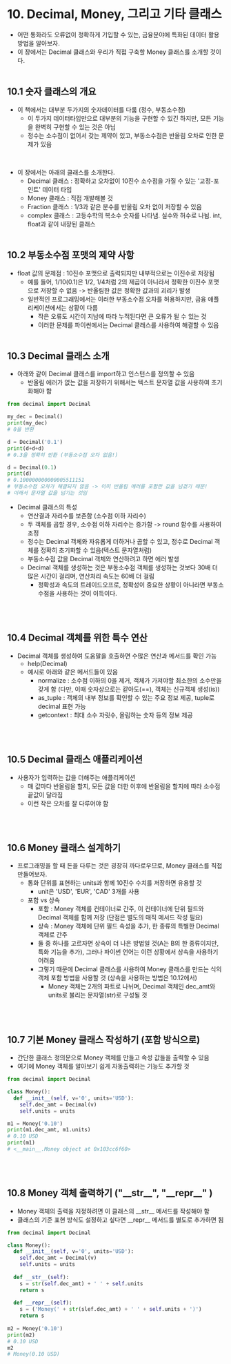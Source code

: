 # 10. Decimal, Money, 그리고 기타 클래스
- 어떤 통화라도 오류없이 정확하게 기입할 수 있는, 금융분야에 특화된 데이터 활용방법을 알아보자.
- 이 장에서는 Decimal 클래스와 우리가 직접 구축할 Money 클래스를 소개할 것이다. 
<br><br>


## 10.1 숫자 클래스의 개요
- 이 책에서는 대부분 두가지의 숫자데이터를 다룸 (정수, 부동소수점)
  - 이 두가지 데이터타입만으로 대부분의 기능을 구현할 수 있긴 하지만, 모든 기능을 완벽히 구현할 수 있는 것은 아님
  - 정수는 소수점이 없어서 갖는 제약이 있고, 부동소수점은 반올림 오차로 인한 문제가 있음
<br>

- 이 장에서는 아래의 클래스를 소개한다.
  - Decimal 클래스 : 정확하고 오차없이 10진수 소수점을 가질 수 있는 '고정-포인트' 데이터 타입
  - Money 클래스 : 직접 개발해볼 것
  - Fraction 클래스 : 1/3과 같은 분수를 반올림 오차 없이 저장할 수 있음
  - complex 클래스 : 고등수학의 복소수 숫자를 나타냄. 실수와 허수로 나뉨. int, float과 같이 내장된 클래스
<br> <br>

## 10.2 부동소수점 포맷의 제약 사항
- float 값의 문제점 : 10진수 포맷으로 출력되지만 내부적으로는 이진수로 저장됨
  - 예를 들어, 1/10(0.1)은 1/2, 1/4처럼 2의 제곱이 아니라서 정확한 이진수 포맷으로 저장할 수 없음 -> 반올림한 값은 정확한 값과의 괴리가 발생
  - 일반적인 프로그래밍에서는 이러한 부동소수점 오차를 허용하지만, 금융 애플리케이션에서는 상황이 다름
    - 작은 오류도 시간이 지남에 따라 누적된다면 큰 오류가 될 수 있는 것
    - 이러한 문제를 파이썬에서는 Decimal 클래스를 사용하여 해결할 수 있음
<br> <br>

## 10.3 Decimal 클래스 소개
- 아래와 같이 Decimal 클래스를 import하고 인스턴스를 정의할 수 있음
  - 반올림 에러가 없는 값을 저장하기 위해서는 텍스트 문자열 값을 사용하여 초기화해야 함

```python
from decimal import Decimal

my_dec = Decimal()
print(my_dec)
# 0을 반환

d = Decimal('0.1')
print(d+d+d)
# 0.3을 정확히 반환 (부동소수점 오차 없음!)

d = Decimal(0.1)
print(d)
# 0.100000000000005511151
# 부동소수점 오차가 해결되지 않음 -> 이미 반올림 에러를 포함한 값을 넘겼기 때문!
# 이래서 문자열 값을 넘기는 것임
```

- Decimal 클래스의 특성
  - 연산결과 자리수를 보존함 (소수점 이하 자리수)
  - 두 객체를 곱할 경우, 소수점 이하 자리수는 증가함 -> round 함수를 사용하여 조정
  - 정수는 Decimal 객체와 자유롭게 더하거나 곱할 수 있고, 정수로 Decimal 객체를 정확히 초기화할 수 있음(텍스트 문자열처럼)
  - 부동소수점 값을 Decimal 객체와 연산하려고 하면 에러 발생
  - Decimal 객체를 생성하는 것은 부동소수점 객체를 생성하는 것보다 30배 더 많은 시간이 걸리며, 연산처리 속도는 60배 더 걸림
    - 정확성과 속도의 트레이드오프로, 정확성이 중요한 상황이 아니라면 부동소수점을 사용하는 것이 이득이다. 

<br> <br>

## 10.4 Decimal 객체를 위한 특수 연산
- Decimal 객체를 생성하여 도움말을 호출하면 수많은 연산과 메서드를 확인 가능
  - help(Decimal)
  - 예시로 아래와 같은 메서드들이 있음
    - normalize : 소수점 이하의 0을 제거, 객체가 가져야할 최소한의 소수만을 갖게 함 (다만, 이때 숫자상으로는 같아도(==), 객체는 신규객체 생성(is))
    - as_tuple : 객체의 내부 정보를 확인할 수 있는 주요 정보 제공, tuple로 decimal 표현 가능
    - getcontext : 최대 소수 자릿수, 올림하는 숫자 등의 정보 제공

<br> <br>

## 10.5 Decimal 클래스 애플리케이션
- 사용자가 입력하는 값을 더해주는 애플리케이션 
  - 매 값마다 반올림을 할지, 모든 값을 더한 이후에 반올림을 할지에 따라 소수점 끝값이 달라짐
  - 이런 작은 오차를 잘 다루어야 함 

<br> <br>

## 10.6 Money 클래스 설계하기
- 프로그래밍을 할 때 돈을 다루는 것은 굉장히 까다로우므로, Money 클래스를 직접 만들어보자.
  - 통화 단위를 표현하는 units과 함께 10진수 수치를 저장하면 유용할 것
    - unit은 'USD', 'EUR', 'CAD' 3개를 사용
  - 포함 vs 상속
    - 포함 : Money 객체를 컨테이너로 간주, 이 컨테이너에 단위 필드와 Decimal 객체를 함께 저장 (단점은 별도의 매직 메서드 작성 필요)
    - 상속 : Money 객체에 단위 필드 속성을 추가, 한 종류의 특별한 Decimal 객체로 간주
    - 둘 중 하나를 고르자면 상속이 더 나은 방법일 것(A는 B의 한 종류이지만, 특화 기능을 추가), 그러나 파이썬 언어는 이런 상황에서 상속을 사용하기 어려움
    - 그렇기 때문에 Decimal 클래스를 사용하여 Money 클래스를 만드는 식의 객체 포함 방법을 사용할 것 (상속을 사용하는 방법은 10.12에서)
      - Money 객체는 2개의 파트로 나뉘며, Decimal 객체인 dec_amt와 units로 불리는 문자열(str)로 구성될 것     

<br> <br>

## 10.7 기본 Money 클래스 작성하기 (포함 방식으로)
- 간단한 클래스 정의문으로 Money 객체를 만들고 속성 값들을 출력할 수 있음
- 여기에 Money 객체를 알아보기 쉽게 자동출력하는 기능도 추가할 것

```python
from decimal import Decimal

class Money():
  def __init__(self, v='0', units='USD'):
    self.dec_amt = Decimal(v)
    self.units = units

m1 = Money('0.10')
print(m1.dec_amt, m1.units)
# 0.10 USD
print(m1)
# <__main__.Money object at 0x103cc6f60>
```

<br> <br>

## 10.8 Money 객체 출력하기 ("\_\_str__", "\_\_repr__" )
- Money 객체의 출력을 지정하려면 이 클래스의 \_\_str__ 메서드를 작성해야 함
- 클래스의 기준 표현 방식도 설정하고 싶다면 \_\_repr__ 메서드를 별도로 추가하면 됨

```python
from decimal import Decimal

class Money():
  def __init__(self, v='0', units='USD'):
    self.dec_amt = Decimal(v)
    self.units = units
    
  def __str__(self):
    s = str(self.dec_amt) + ' ' + self.units
    return s
  
  def __repr__(self):
    s = ('Money(' + str(slef.dec_amt) + ' ' + self.units + ')')
    return s
    
m2 = Money('0.10')
print(m2)
# 0.10 USD
m2
# Money(0.10 USD)
```





